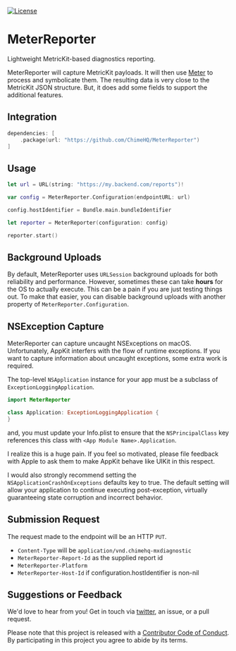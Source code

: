 [![License][license badge]][license]

# MeterReporter
Lightweight MetricKit-based diagnostics reporting.

MeterReporter will capture MetricKit payloads. It will then use [Meter](https://github.com/ChimeHQ/Meter) to process and symbolicate them. The resulting data is very close to the MetricKit JSON structure. But, it does add some fields to support the additional features.

## Integration
```swift
dependencies: [
    .package(url: "https://github.com/ChimeHQ/MeterReporter")
]
```

## Usage

```swift
let url = URL(string: "https://my.backend.com/reports")!

var config = MeterReporter.Configuration(endpointURL: url)

config.hostIdentifier = Bundle.main.bundleIdentifier

let reporter = MeterReporter(configuration: config)

reporter.start()
```

## Background Uploads

By default, MeterReporter uses `URLSession` background uploads for both reliability and performance. However, sometimes these can take **hours** for the OS to actually execute. This can be a pain if you are just testing things out. To make that easier, you can disable background uploads with another property of `MeterReporter.Configuration`.

## NSException Capture

MeterReporter can capture uncaught NSExceptions on macOS. Unfortunately, AppKit interfers with the flow of runtime exceptions. If you want to capture information about uncaught exceptions, some extra work is required.

The top-level `NSApplication` instance for your app must be a subclass of `ExceptionLoggingApplication`.

```swift
import MeterReporter

class Application: ExceptionLoggingApplication {
}
```

and, you must update your Info.plist to ensure that the `NSPrincipalClass` key references this class with `<App Module Name>.Application`.

I realize this is a huge pain. If you feel so motivated, please file feedback with Apple to ask them to make AppKit behave like UIKit in this respect.

I would also strongly recommend setting the `NSApplicationCrashOnExceptions` defaults key to true. The default setting will allow your application to continue executing post-exception, virtually guaranteeing state corruption and incorrect behavior.

## Submission Request

The request made to the endpoint will be an HTTP `PUT`.

- `Content-Type` will be `application/vnd.chimehq-mxdiagnostic`
- `MeterReporter-Report-Id` as the supplied report id
- `MeterReporter-Platform`
- `MeterReporter-Host-Id` if configuration.hostIdentifier is non-nil

## Suggestions or Feedback
We'd love to hear from you! Get in touch via [twitter](https://twitter.com/ChimeHQ), an issue, or a pull request.

Please note that this project is released with a [Contributor Code of Conduct](CODE_OF_CONDUCT.md). By participating in this project you agree to abide by its terms.

[license]: https://opensource.org/licenses/BSD-3-Clause
[license badge]: https://img.shields.io/github/license/ChimeHQ/MeterReporter
